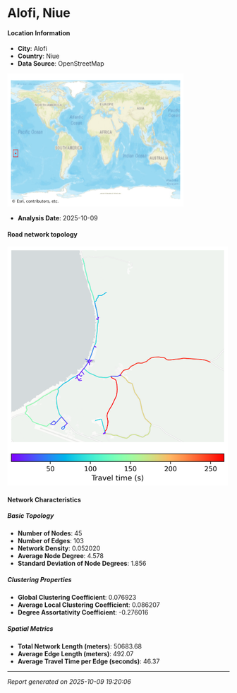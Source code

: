 # Alofi, Niue

#### Location Information

- **City**: Alofi
- **Country**: Niue
- **Data Source**: OpenStreetMap
<img src="Alofi_location.png" alt="Alofi Location Map" width="400" />

- **Analysis Date**: 2025-10-09

#### Road network topology

<img src="Alofi_network_map.png" alt="Alofi Road Network Map" width="500"/>

#### Network Characteristics

##### Basic Topology

- **Number of Nodes**: 45
- **Number of Edges**: 103
- **Network Density**: 0.052020
- **Average Node Degree**: 4.578
- **Standard Deviation of Node Degrees**: 1.856

##### Clustering Properties

- **Global Clustering Coefficient**: 0.076923
- **Average Local Clustering Coefficient**: 0.086207
- **Degree Assortativity Coefficient**: -0.276016

##### Spatial Metrics

- **Total Network Length (meters)**: 50683.68
- **Average Edge Length (meters)**: 492.07
- **Average Travel Time per Edge (seconds)**: 46.37

---
*Report generated on 2025-10-09 19:20:06*
